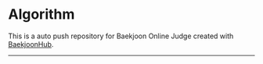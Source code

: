 # Algorithm
This is a auto push repository for Baekjoon Online Judge created with [BaekjoonHub](https://github.com/BaekjoonHub/BaekjoonHub).

---

